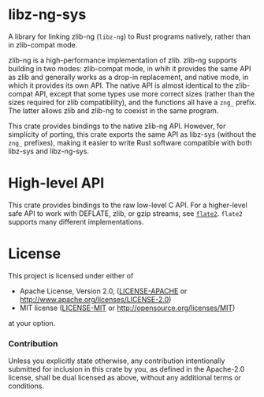 # libz-ng-sys

A library for linking zlib-ng (`libz-ng`) to Rust programs natively, rather
than in zlib-compat mode.

zlib-ng is a high-performance implementation of zlib. zlib-ng supports building
in two modes: zlib-compat mode, in whih it provides the same API as zlib and
generally works as a drop-in replacement, and native mode, in which it provides
its own API. The native API is almost identical to the zlib-compat API, except
that some types use more correct sizes (rather than the sizes required for zlib
compatibility), and the functions all have a `zng_` prefix. The latter allows
zlib and zlib-ng to coexist in the same program.

This crate provides bindings to the native zlib-ng API. However, for simplicity
of porting, this crate exports the same API as libz-sys (without the `zng_`
prefixes), making it easier to write Rust software compatible with both
libz-sys and libz-ng-sys.

# High-level API

This crate provides bindings to the raw low-level C API. For a higher-level
safe API to work with DEFLATE, zlib, or gzip streams, see
[`flate2`](https://docs.rs/flate2). `flate2` supports many different
implementations.

# License

This project is licensed under either of

 * Apache License, Version 2.0, ([LICENSE-APACHE](LICENSE-APACHE) or
   http://www.apache.org/licenses/LICENSE-2.0)
 * MIT license ([LICENSE-MIT](LICENSE-MIT) or
   http://opensource.org/licenses/MIT)

at your option.

### Contribution

Unless you explicitly state otherwise, any contribution intentionally submitted
for inclusion in this crate by you, as defined in the Apache-2.0 license, shall
be dual licensed as above, without any additional terms or conditions.
